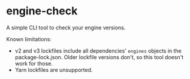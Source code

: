 # engine-check

A simple CLI tool to check your engine versions.

Known limitations:

- v2 and v3 lockfiles include all dependencies' `engines` objects in the package-lock.json. Older lockfile versions don't, so this tool doesn't work for those.
- Yarn lockfiles are unsupported.
